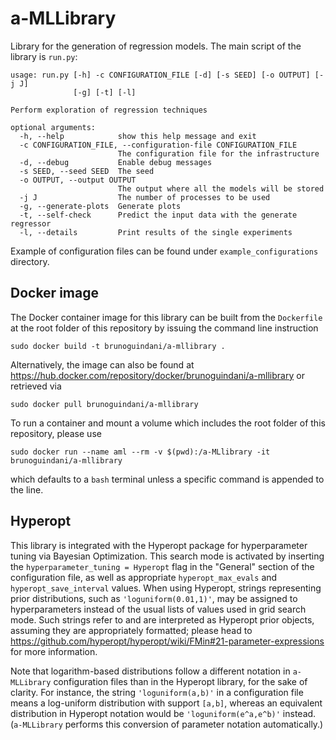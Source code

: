 # a-MLLibrary
Library for the generation of regression models.
The main script of the library is `run.py`:

```
usage: run.py [-h] -c CONFIGURATION_FILE [-d] [-s SEED] [-o OUTPUT] [-j J]
              [-g] [-t] [-l]

Perform exploration of regression techniques

optional arguments:
  -h, --help            show this help message and exit
  -c CONFIGURATION_FILE, --configuration-file CONFIGURATION_FILE
                        The configuration file for the infrastructure
  -d, --debug           Enable debug messages
  -s SEED, --seed SEED  The seed
  -o OUTPUT, --output OUTPUT
                        The output where all the models will be stored
  -j J                  The number of processes to be used
  -g, --generate-plots  Generate plots
  -t, --self-check      Predict the input data with the generate regressor
  -l, --details         Print results of the single experiments
```

Example of configuration files can be found under `example_configurations` directory.


## Docker image
The Docker container image for this library can be built from the `Dockerfile` at the root folder of this repository by issuing the command line instruction
```shell
sudo docker build -t brunoguindani/a-mllibrary .
```
Alternatively, the image can also be found at https://hub.docker.com/repository/docker/brunoguindani/a-mllibrary or retrieved via
```shell
sudo docker pull brunoguindani/a-mllibrary
```
To run a container and mount a volume which includes the root folder of this repository, please use
```shell
sudo docker run --name aml --rm -v $(pwd):/a-MLlibrary -it brunoguindani/a-mllibrary
```
which defaults to a `bash` terminal unless a specific command is appended to the line.


## Hyperopt
This library is integrated with the Hyperopt package for hyperparameter tuning via Bayesian Optimization.
This search mode is activated by inserting the `hyperparameter_tuning = Hyperopt` flag in the "General" section of the configuration file, as well as appropriate `hyperopt_max_evals` and `hyperopt_save_interval` values.
When using Hyperopt, strings representing prior distributions, such as `'loguniform(0.01,1)'`, may be assigned to hyperparameters instead of the usual lists of values used in grid search mode.
Such strings refer to and are interpreted as Hyperopt prior objects, assuming they are appropriately formatted; please head to https://github.com/hyperopt/hyperopt/wiki/FMin#21-parameter-expressions for more information.

Note that logarithm-based distributions follow a different notation in `a-MLLibrary` configuration files than in the Hyperopt library, for the sake of clarity.
For instance, the string `'loguniform(a,b)'` in a configuration file means a log-uniform distribution with support `[a,b]`, whereas an equivalent distribution in Hyperopt notation would be `'loguniform(e^a,e^b)'` instead.
(`a-MLLibrary` performs this conversion of parameter notation automatically.)
